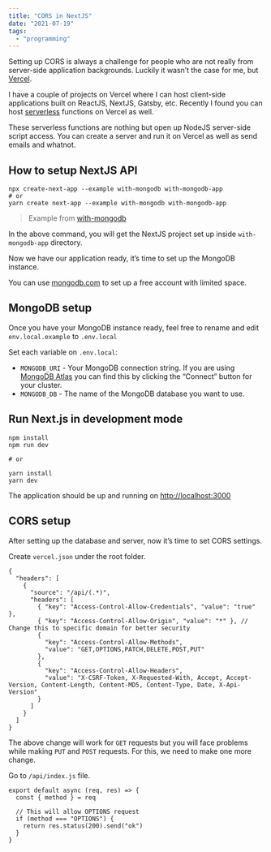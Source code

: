 ```yaml
---
title: "CORS in NextJS"
date: "2021-07-19"
tags:
  - "programming"
---
```


Setting up CORS is always a challenge for people who are not really from server-side application backgrounds. Luckily it wasn’t the case for me, but [Vercel](https://vercel.com/).

I have a couple of projects on Vercel where I can host client-side applications built on ReactJS, NextJS, Gatsby, etc. Recently I found you can host [serverless](https://vercel.com/docs/serverless-functions/introduction) functions on Vercel as well.

These serverless functions are nothing but open up NodeJS server-side script access. You can create a server and run it on Vercel as well as send emails and whatnot.

## How to setup NextJS API

```
npx create-next-app --example with-mongodb with-mongodb-app
# or
yarn create next-app --example with-mongodb with-mongodb-app
```

> Example from [with-mongodb](https://github.com/vercel/next.js/tree/canary/examples/with-mongodb)

In the above command, you will get the NextJS project set up inside `with-mongodb-app` directory.

Now we have our application ready, it’s time to set up the MongoDB instance.

You can use [mongodb.com](https://mongodb.com/atlas) to set up a free account with limited space.

## MongoDB setup

Once you have your MongoDB instance ready, feel free to rename and edit `env.local.example` to `.env.local`

Set each variable on `.env.local`:

- `MONGODB_URI` - Your MongoDB connection string. If you are using [MongoDB Atlas](https://mongodb.com/atlas) you can find this by clicking the “Connect” button for your cluster.
- `MONGODB_DB` - The name of the MongoDB database you want to use.

## Run Next.js in development mode

```
npm install
npm run dev

# or

yarn install
yarn dev
```

The application should be up and running on [](http://localhost:3000)[http://localhost:3000](http://localhost:3000)

## CORS setup

After setting up the database and server, now it’s time to set CORS settings.

Create `vercel.json` under the root folder.

```
{
  "headers": [
    {
      "source": "/api/(.*)",
      "headers": [
        { "key": "Access-Control-Allow-Credentials", "value": "true" },
        { "key": "Access-Control-Allow-Origin", "value": "*" }, // Change this to specific domain for better security
        {
          "key": "Access-Control-Allow-Methods",
          "value": "GET,OPTIONS,PATCH,DELETE,POST,PUT"
        },
        {
          "key": "Access-Control-Allow-Headers",
          "value": "X-CSRF-Token, X-Requested-With, Accept, Accept-Version, Content-Length, Content-MD5, Content-Type, Date, X-Api-Version"
        }
      ]
    }
  ]
}
```

The above change will work for `GET` requests but you will face problems while making `PUT` and `POST` requests. For this, we need to make one more change.

Go to `/api/index.js` file.

```
export default async (req, res) => {
  const { method } = req

  // This will allow OPTIONS request
  if (method === "OPTIONS") {
    return res.status(200).send("ok")
  }
}
```
